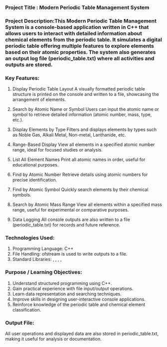###  Project Title : Modern Periodic Table Management System


### Project Description:This Modern Periodic Table Management System is a console-based application written in C++ that allows users to interact with detailed information about chemical elements from the periodic table. It simulates a digital periodic table offering multiple features to explore elements based on their atomic properties. The system also generates an output log file (periodic_table.txt) where all activities and outputs are stored.


### Key Features:
1. Display Periodic Table Layout
A visually formatted periodic table structure is printed on the console and written to a file, showcasing the arrangement of elements.

2. Search by Atomic Name or Symbol
Users can input the atomic name or symbol to retrieve detailed information (atomic number, mass, type, etc.).

3. Display Elements by Type
Filters and displays elements by types such as Noble Gas, Alkali Metal, Non-metal, Lanthanide, etc.

4. Range-Based Display
View all elements in a specified atomic number range, ideal for focused studies or analysis.

5. List All Element Names
Print all atomic names in order, useful for educational purposes.

6. Find by Atomic Number
Retrieve details using atomic numbers for precise identification.

7. Find by Atomic Symbol
Quickly search elements by their chemical symbols.

8. Search by Atomic Mass Range
View all elements within a specified mass range, useful for experimental or comparative purposes.

9. Data Logging
All console outputs are also written to a file (periodic_table.txt) for records and future reference.



### Technologies Used:
1. Programming Language: C++
2. File Handling: ofstream is used to write outputs to a file.
3. Standard Libraries: <iostream>, <iomanip>, <string>, <algorithm>, <fstream>


### Purpose / Learning Objectives:
1. Understand structured programming using C++.
2. Gain practical experience with file input/output operations.
3. Learn data representation and searching techniques.
4. Improve skills in designing user-interactive console applications.
5. Reinforce knowledge of the periodic table and chemical element classification.


### Output File:
All user operations and displayed data are also stored in periodic_table.txt, making it useful for analysis or documentation.

  
